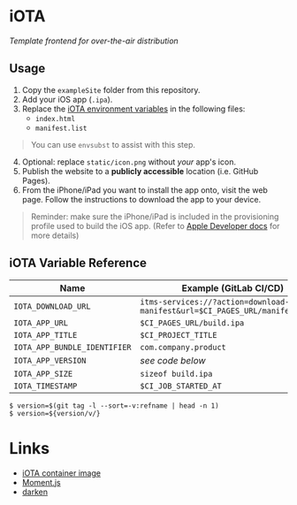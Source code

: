 # iOTA
*Template frontend for over-the-air distribution*

## Usage
1. Copy the `exampleSite` folder from this repository.
2. Add your iOS app (`.ipa`).
3. Replace the [iOTA environment variables](#iota-variable-reference) in the following files:
    * `index.html`
    * `manifest.list`

> You can use `envsubst` to assist with this step.

4. Optional: replace `static/icon.png` without *your* app's icon.
5. Publish the website to a **publicly accessible** location (i.e. GitHub Pages).
6. From the iPhone/iPad you want to install the app onto, visit the web page. Follow the instructions to download the app to your device.

> Reminder: make sure the iPhone/iPad is included in the provisioning profile used to build the iOS app. (Refer to [Apple Developer docs](https://developer.apple.com/library/archive/documentation/ToolsLanguages/Conceptual/DevPortalGuide/DistributinganApp/DistributinganApp.html) for more details)

## iOTA Variable Reference
| Name | Example (GitLab CI/CD) |
| --- | --- |
| `IOTA_DOWNLOAD_URL` | `itms-services://?action=download-manifest&url=$CI_PAGES_URL/manifest.plist` |
| `IOTA_APP_URL` | `$CI_PAGES_URL/build.ipa` |
| `IOTA_APP_TITLE` | `$CI_PROJECT_TITLE` |
| `IOTA_APP_BUNDLE_IDENTIFIER` | `com.company.product` |
| `IOTA_APP_VERSION` | *see code below* |
| `IOTA_APP_SIZE` | `sizeof build.ipa` |
| `IOTA_TIMESTAMP` | `$CI_JOB_STARTED_AT` |

```
$ version=$(git tag -l --sort=-v:refname | head -n 1)
$ version=${version/v/}
```

# Links
* [iOTA container image](https://github.com/andtechstudios/iota/pkgs/container/iota)
* [Moment.js](https://momentjs.com/)
* [darken](https://github.com/ColinEspinas/darken)

